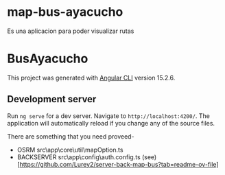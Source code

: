 # map-bus-ayacucho
Es una aplicacion para poder visualizar rutas
# BusAyacucho

This project was generated with [Angular CLI](https://github.com/angular/angular-cli) version 15.2.6.

## Development server

Run `ng serve` for a dev server. Navigate to `http://localhost:4200/`. The application will automatically reload if you change any of the source files.

There are something that you need proveed- 
* OSRM src\app\core\util\mapOption.ts
* BACKSERVER src\app\config\auth.config.ts (see)[https://github.com/Lurey2/server-back-map-bus?tab=readme-ov-file]
